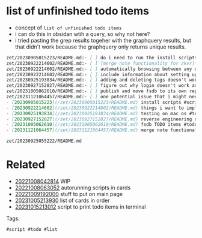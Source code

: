 # list of unfinished todo items

- concept of `list of unfinished todo items`
- i can do this in obsidan wtih a query, so why not here?
- i tried pasting the grep results togeher with the graphquery results, but that didn't work because the graphquery only returns unique results.

```markdown
zet/20230905015223/README.md:- [ ] do i need to run the install scripts in the github actions runner docker? scripts that run during the enrich process might expect certain commands installed.
zet/20230922214602/README.md:- [ ] [merge note functionality for zkvr](/zet/20231121064457/README.md)
zet/20230922214602/README.md:- [ ] automatically browsing between any directory that is modified in git, include titles
zet/20230922214602/README.md:- [ ] include information about setting up github actions
zet/20230925193834/README.md:- [ ] adding and deleting tags doesn't work
zet/20230927152827/README.md:- [ ] figure out why login doesn't work and return a token
zet/20231005062610/README.md:- [ ] publish and move fsdb to its own repository
zet/20231121064457/README.md:- [ ] one potential issue that i might need to look at later is that if you end up with duplicate tags, this might break the tag index file
- [20230905015223](/zet/20230905015223/README.md) install scripts #script #setup
- [20230922214602](/zet/20230922214602/README.md) things i want to implement in zkvr after working on the environment #list
- [20230925193834](/zet/20230925193834/README.md) testing on mac os #test #dotfiles
- [20230927152827](/zet/20230927152827/README.md) reverse engineering obsidian to create an obsidian sync cli tool #program #command #reveng #util
- [20231005062610](/zet/20231005062610/README.md) fsdb TODO items #todo #list
- [20231121064457](/zet/20231121064457/README.md) merge note functionality for zkvr #zet #zettelkasten #markdown
```

` zet/20230925055222/README.md `

# Related

- [20221008042814](/zet/20221008042814/README.md) WIP
- [20221008063052](/zet/20221008063052/README.md) autorunning scripts in cards
- [20221009192000](/zet/20221009192000/README.md) stuff to put on main page
- [20231005213930](/zet/20231005213930/README.md) list of cards in order
- [20231015213012](/zet/20231015213012/README.md) script to print todo items in terminal

Tags:

    #script #todo #list
